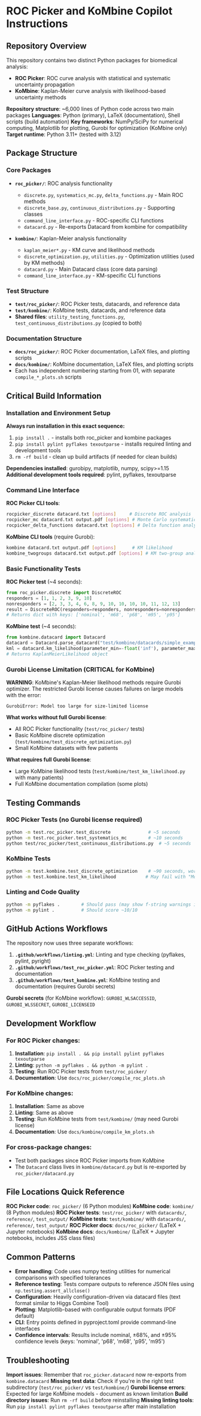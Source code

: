 # ROC Picker and KoMbine Copilot Instructions

## Repository Overview

This repository contains two distinct Python packages for biomedical analysis:

- **ROC Picker**: ROC curve analysis with statistical and systematic uncertainty propagation
- **KoMbine**: Kaplan-Meier curve analysis with likelihood-based uncertainty methods

**Repository structure**: ~6,000 lines of Python code across two main packages
**Languages**: Python (primary), LaTeX (documentation), Shell scripts (build automation)
**Key frameworks**: NumPy/SciPy for numerical computing, Matplotlib for plotting, Gurobi for optimization (KoMbine only)
**Target runtime**: Python 3.11+ (tested with 3.12)

## Package Structure

### Core Packages
- **`roc_picker/`**: ROC analysis functionality
  - `discrete.py`, `systematics_mc.py`, `delta_functions.py` - Main ROC methods
  - `discrete_base.py`, `continuous_distributions.py` - Supporting classes
  - `command_line_interface.py` - ROC-specific CLI functions
  - `datacard.py` - Re-exports Datacard from kombine for compatibility
  
- **`kombine/`**: Kaplan-Meier analysis functionality
  - `kaplan_meier*.py` - KM curve and likelihood methods
  - `discrete_optimization.py`, `utilities.py` - Optimization utilities (used by KM methods)
  - `datacard.py` - Main Datacard class (core data parsing)
  - `command_line_interface.py` - KM-specific CLI functions

### Test Structure
- **`test/roc_picker/`**: ROC Picker tests, datacards, and reference data
- **`test/kombine/`**: KoMbine tests, datacards, and reference data
- **Shared files**: `utility_testing_functions.py`, `test_continuous_distributions.py` (copied to both)

### Documentation Structure  
- **`docs/roc_picker/`**: ROC Picker documentation, LaTeX files, and plotting scripts
- **`docs/kombine/`**: KoMbine documentation, LaTeX files, and plotting scripts
- Each has independent numbering starting from 01, with separate `compile_*_plots.sh` scripts

## Critical Build Information

### Installation and Environment Setup

**Always run installation in this exact sequence:**
1. `pip install .` - installs both roc_picker and kombine packages
2. `pip install pylint pyflakes texoutparse` - installs required linting and development tools
3. `rm -rf build` - clean up build artifacts (if needed for clean builds)

**Dependencies installed**: gurobipy, matplotlib, numpy, scipy>=1.15
**Additional development tools required**: pylint, pyflakes, texoutparse

### Command Line Interface

**ROC Picker CLI tools**:
```bash
rocpicker_discrete datacard.txt [options]     # Discrete ROC analysis
rocpicker_mc datacard.txt output.pdf [options] # Monte Carlo systematics  
rocpicker_delta_functions datacard.txt [options] # Delta function analysis
```

**KoMbine CLI tools** (require Gurobi):
```bash
kombine datacard.txt output.pdf [options]      # KM likelihood 
kombine_twogroups datacard.txt output.pdf [options] # KM two-group analysis
```

### Basic Functionality Tests

**ROC Picker test** (~4 seconds):
```python
from roc_picker.discrete import DiscreteROC
responders = [1, 1, 2, 3, 9, 10]
nonresponders = [2, 3, 3, 4, 6, 8, 9, 10, 10, 10, 10, 11, 12, 13]
result = DiscreteROC(responders=responders, nonresponders=nonresponders).make_plots(npoints=100, yupperlim=20, show=False)
# Returns dict with keys: ['nominal', 'm68', 'p68', 'm95', 'p95']
```

**KoMbine test** (~4 seconds):
```python
from kombine.datacard import Datacard
datacard = Datacard.parse_datacard("test/kombine/datacards/simple_examples/simple_km_few_deaths.txt")
kml = datacard.km_likelihood(parameter_min=-float('inf'), parameter_max=0.45)
# Returns KaplanMeierLikelihood object
```

### Gurobi License Limitation (CRITICAL for KoMbine)

**WARNING**: KoMbine's Kaplan-Meier likelihood methods require Gurobi optimizer. The restricted Gurobi license causes failures on large models with the error:
```
GurobiError: Model too large for size-limited license
```

**What works without full Gurobi license**:
- All ROC Picker functionality (`test/roc_picker/` tests)
- Basic KoMbine discrete optimization (`test/kombine/test_discrete_optimization.py`)
- Small KoMbine datasets with few patients

**What requires full Gurobi license**:
- Large KoMbine likelihood tests (`test/kombine/test_km_likelihood.py` with many patients)
- Full KoMbine documentation compilation (some plots)

## Testing Commands

### ROC Picker Tests (no Gurobi license required)
```bash
python -m test.roc_picker.test_discrete              # ~5 seconds
python -m test.roc_picker.test_systematics_mc        # ~10 seconds
python test/roc_picker/test_continuous_distributions.py  # ~5 seconds
```

### KoMbine Tests
```bash
python -m test.kombine.test_discrete_optimization    # ~90 seconds, works with restricted license
python -m test.kombine.test_km_likelihood           # May fail with "Model too large" on restricted license
```

### Linting and Code Quality
```bash
python -m pyflakes .        # Should pass (may show f-string warnings in generated docs/)
python -m pylint .          # Should score ~10/10
```

## GitHub Actions Workflows

The repository now uses three separate workflows:

1. **`.github/workflows/linting.yml`**: Linting and type checking (pyflakes, pylint, pyright)
2. **`.github/workflows/test_roc_picker.yml`**: ROC Picker testing and documentation
3. **`.github/workflows/test_kombine.yml`**: KoMbine testing and documentation (requires Gurobi secrets)

**Gurobi secrets** (for KoMbine workflow): `GUROBI_WLSACCESSID`, `GUROBI_WLSSECRET`, `GUROBI_LICENSEID`

## Development Workflow

### For ROC Picker changes:
1. **Installation**: `pip install . && pip install pylint pyflakes texoutparse`
2. **Linting**: `python -m pyflakes . && python -m pylint .`
3. **Testing**: Run ROC Picker tests from `test/roc_picker/`
4. **Documentation**: Use `docs/roc_picker/compile_roc_plots.sh`

### For KoMbine changes:
1. **Installation**: Same as above
2. **Linting**: Same as above  
3. **Testing**: Run KoMbine tests from `test/kombine/` (may need Gurobi license)
4. **Documentation**: Use `docs/kombine/compile_km_plots.sh`

### For cross-package changes:
- Test both packages since ROC Picker imports from KoMbine
- The `Datacard` class lives in `kombine/datacard.py` but is re-exported by `roc_picker/datacard.py`

## File Locations Quick Reference

**ROC Picker code**: `roc_picker/` (6 Python modules)
**KoMbine code**: `kombine/` (8 Python modules)
**ROC Picker tests**: `test/roc_picker/` with `datacards/`, `reference/`, `test_output/`
**KoMbine tests**: `test/kombine/` with `datacards/`, `reference/`, `test_output/`
**ROC Picker docs**: `docs/roc_picker/` (LaTeX + Jupyter notebooks)
**KoMbine docs**: `docs/kombine/` (LaTeX + Jupyter notebooks, includes JSS class files)

## Common Patterns

- **Error handling**: Code uses numpy testing utilities for numerical comparisons with specified tolerances
- **Reference testing**: Tests compare outputs to reference JSON files using `np.testing.assert_allclose()`
- **Configuration**: Heavily configuration-driven via datacard files (text format similar to Higgs Combine Tool)
- **Plotting**: Matplotlib-based with configurable output formats (PDF default)
- **CLI**: Entry points defined in pyproject.toml provide command-line interfaces
- **Confidence intervals**: Results include nominal, ±68%, and ±95% confidence levels (keys: 'nominal', 'p68', 'm68', 'p95', 'm95')

## Troubleshooting

**Import issues**: Remember that `roc_picker.datacard` now re-exports from `kombine.datacard`
**Missing test data**: Check if you're in the right test subdirectory (`test/roc_picker/` vs `test/kombine/`)
**Gurobi license errors**: Expected for large KoMbine models - document as known limitation
**Build directory issues**: Run `rm -rf build` before reinstalling
**Missing linting tools**: Run `pip install pylint pyflakes texoutparse` after main installation